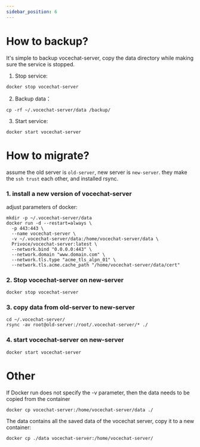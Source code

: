```yaml
---
sidebar_position: 6
---
```


# How to backup?

It's simple to backup vocechat-server, copy the data directory while making sure the service is stopped.

1. Stop service:

```shell
docker stop vocechat-server
```

2. Backup data：

```shell
cp -rf ~/.vocechat-server/data /backup/
```

3. Start service:

```shell
docker start vocechat-server
```

# How to migrate?

assume the old server is `old-server`, new server is `new-server`. they make the `ssh trust` each other, and installed rsync.

### 1. install a new version of vocechat-server

adjust parameters of docker:

```shell
mkdir -p ~/.vocechat-server/data
docker run -d --restart=always \
  -p 443:443 \
  --name vocechat-server \
  -v ~/.vocechat-server/data:/home/vocechat-server/data \
  Privoce/vocechat-server:latest \
  --network.bind "0.0.0.0:443" \
  --network.domain "www.domain.com" \
  --network.tls.type "acme_tls_alpn_01" \
  --network.tls.acme.cache_path "/home/vocechat-server/data/cert"
```

### 2. Stop vocechat-server on new-server

```shell
docker stop vocechat-server
```

### 3. copy data from old-server to new-server

```shell
cd ~/.vocechat-server/
rsync -av root@old-server:/root/.vocechat-server/* ./
```

### 4. start vocechat-server on new-server

```shell
docker start vocechat-server
```

# Other
If Docker run does not specify the -v parameter, then the data needs to be copied from the container
```
docker cp vocechat-server:/home/vocechat-server/data ./
```
The data contains all the saved data of the vocechat server, copy it to a new container:
```
docker cp ./data vocechat-server:/home/vocechat-server/
```